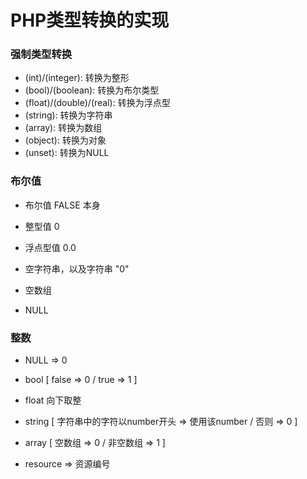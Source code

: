 # PHP类型转换的实现

### 强制类型转换

- (int)/(integer): 转换为整形
- (bool)/(boolean): 转换为布尔类型
- (float)/(double)/(real): 转换为浮点型
- (string): 转换为字符串
- (array): 转换为数组
- (object): 转换为对象
- (unset): 转换为NULL

### 布尔值

- 布尔值 FALSE 本身

- 整型值 0

- 浮点型值 0.0

- 空字符串，以及字符串 "0"

- 空数组

- NULL

### 整数

- NULL => 0

- bool [ false => 0 / true => 1 ]

- float 向下取整

- string [ 字符串中的字符以number开头 => 使用该number / 否则 => 0 ]

- array [ 空数组 => 0 / 非空数组 => 1 ]

- resource => 资源编号